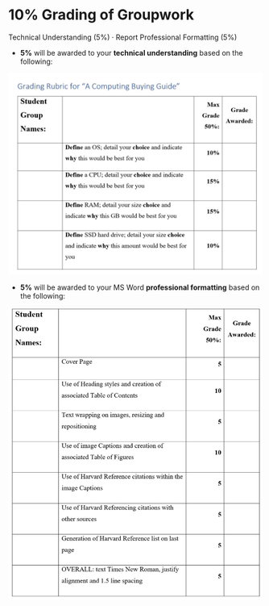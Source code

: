 # 10% Grading of Groupwork

Technical Understanding (5%) · Report Professional Formatting (5%) 

- **5%** will be awarded to your **technical understanding** based on the following:

![TechGrading](./img/grading.JPG)

- **5%** will be awarded to your MS Word **professional formatting** based on the following:

![Formatting Grading](./img/FormattingGrading.JPG)
